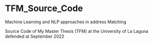 # TFM_Source_Code

Machine Learning and NLP approaches in address Matching

Source Code of My Master Thesis (TFM) at the University of La  Laguna defended at September 2022
